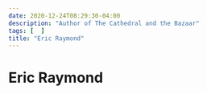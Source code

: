 ```yaml
---
date: 2020-12-24T08:29:30-04:00
description: "Author of The Cathedral and the Bazaar"
tags: [  ]
title: "Eric Raymond"
---
```


# Eric Raymond
